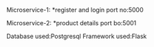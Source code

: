 Microservice-1:
  *register and login
port no:5000

Microservice-2:
  *product details
port bo:5001

Database used:Postgresql
Framework used:Flask

